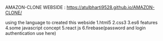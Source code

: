 AMAZON-CLONE WEBSIDE : https://atulbharti9528.github.io/AMAZON-CLONE/

using the language to created this webside
1.html5
2.css3
3.es6 features
4.some javascript concept
5.react js 
6.firebase(password and login authentication use here)
